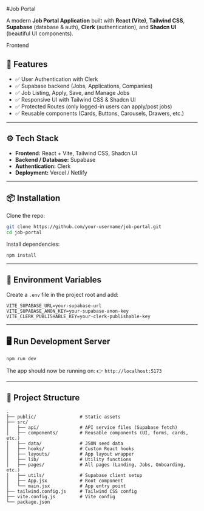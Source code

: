 #Job Portal 

A modern **Job Portal Application** built with **React (Vite)**, **Tailwind CSS**, **Supabase** (database & auth), **Clerk** (authentication), and **Shadcn UI** (beautiful UI components).  

Frontend

## 🚀 Features
- ✅ User Authentication with Clerk  
- ✅ Supabase backend (Jobs, Applications, Companies)  
- ✅ Job Listing, Apply, Save, and Manage Jobs  
- ✅ Responsive UI with Tailwind CSS & Shadcn UI  
- ✅ Protected Routes (only logged-in users can apply/post jobs)  
- ✅ Reusable components (Cards, Buttons, Carousels, Drawers, etc.)  

---

## ⚙️ Tech Stack
- **Frontend:** React + Vite, Tailwind CSS, Shadcn UI  
- **Backend / Database:** Supabase  
- **Authentication:** Clerk  
- **Deployment:** Vercel / Netlify  

---

## 📦 Installation

Clone the repo:

```bash
git clone https://github.com/your-username/job-portal.git
cd job-portal
````

Install dependencies:

```bash
npm install
```

---

## 🔑 Environment Variables

Create a `.env` file in the project root and add:

```env
VITE_SUPABASE_URL=your-supabase-url
VITE_SUPABASE_ANON_KEY=your-supabase-anon-key
VITE_CLERK_PUBLISHABLE_KEY=your-clerk-publishable-key
```

---

## 🖥️ Run Development Server

```bash
npm run dev
```

The app should now be running on:
👉 `http://localhost:5173`

---

## 📁 Project Structure

```
.
├── public/                # Static assets
├── src/
│   ├── api/               # API service files (Supabase fetch)
│   ├── components/        # Reusable components (UI, forms, cards, etc.)
│   ├── data/              # JSON seed data
│   ├── hooks/             # Custom React hooks
│   ├── layouts/           # App layout wrapper
│   ├── lib/               # Utility functions
│   ├── pages/             # All pages (Landing, Jobs, Onboarding, etc.)
│   ├── utils/             # Supabase client setup
│   ├── App.jsx            # Root component
│   └── main.jsx           # App entry point
├── tailwind.config.js     # Tailwind CSS config
├── vite.config.js         # Vite config
└── package.json
```


